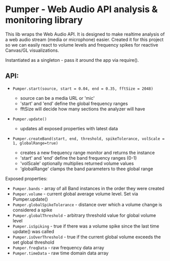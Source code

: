 # Pumper - Web Audio API analysis & monitoring library

This lib wraps the Web Audio API.  It is designed to make realtime analysis of
a web audio stream (media or microphone) easier. Created it for this project so
we can easily react to volume levels and frequency spikes for reactive Canvas/GL
visualizations.

Instantiated as a singleton - pass it around the app via require().

## API:
- `Pumper.start(source, start = 0.04, end = 0.35, fftSize = 2048)`
     - source can be a media URL or 'mic'
     - 'start' and 'end' define the global frequency ranges
     - fftSize will decide how many sections the analyzer will have

- `Pumper.update()`
     - updates all exposed properties with latest data

- `Pumper.createBand(start, end, threshold, spikeTolerance, volScale = 1,
                     globalRange=true)`
     - creates a new frequency range monitor and returns the instance
     - 'start' and 'end' define the band frequency ranges (0-1)
     - 'volScale' optionally multiplies returned volume values
     - 'globalRange' clamps the band parameters to thee global range

Exposed properties:
- `Pumper.bands` - array of all Band instances in the order they were created
- `Pumper.volume` - current global average volume level. Set via Pumper.update()
- `Pumper.globalSpikeTolerance` - distance over which a volume change is considered a spike
- `Pumper.globalThreshold` - arbitrary threshold value for global volume level
- `Pumper.isSpiking` - true if there was a volume spike since the last time update() was called
- `Pumper.isOverThreshold` - true if the current global volume exceeds the set global threshold
- `Pumper.freqData` - raw frequency data array
- `Pumper.timeData` - raw time domain data array
